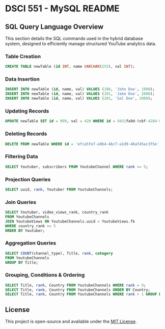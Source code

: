 # DSCI 551 - MySQL README

## SQL Query Language Overview
This section details the SQL commands used in the hybrid database system, designed to efficiently manage structured YouTube analytics data.

### **Table Creation**
```sql
CREATE TABLE newTable (id INT, name VARCHAR(255), val INT);
```

### **Data Insertion**
```sql
INSERT INTO newTable (id, name, val) VALUES (100, 'John Doe', 1000);
INSERT INTO newTable (id, name, val) VALUES (101, 'Jake Doe', 2000);
INSERT INTO newTable (id, name, val) VALUES (201, 'Sal Doe', 2000);
```

### **Updating Records**
```sql
UPDATE newTable SET id = 999, val = 420 WHERE id = 9431fa9d-9cbf-4284-9496-e0e99657e32f;
```

### **Deleting Records**
```sql
DELETE FROM newTable WHERE id = 'efca5fe7-a9b4-4bc7-a1d9-46af45ac3f5e';
```

### **Filtering Data**
```sql
SELECT Youtuber, subscribers FROM YoutubeChannel WHERE rank >= 5;
```

### **Projection Queries**
```sql
SELECT uuid, rank, Youtuber FROM YoutubeChannels;
```

### **Join Queries**
```sql
SELECT Youtuber, video_views_rank, country_rank
FROM YoutubeChannels
JOIN YoutubeViews ON YoutubeChannels.uuid = YoutubeViews.fk
WHERE country_rank >= 5
ORDER BY Youtuber;
```

### **Aggregation Queries**
```sql
SELECT COUNT(channel_type), Title, rank, category 
FROM YoutubeChannels 
GROUP BY Title;
```

### **Grouping, Conditions & Ordering**
```sql
SELECT Title, rank, Country FROM YoutubeChannels WHERE rank = 9;
SELECT Title, rank, Country FROM YoutubeChannels ORDER BY Country;
SELECT Title, rank, Country FROM YoutubeChannels WHERE rank > 1 GROUP BY Country ORDER BY Country;
```

## License
This project is open-source and available under the [MIT License](LICENSE).
